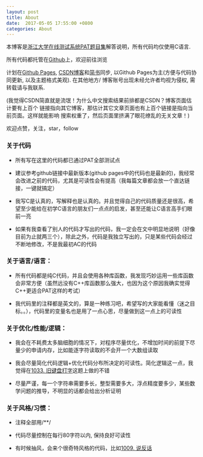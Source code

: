 ```yaml
---
layout: post
title: About
date:  2017-05-05 17:55:00 +0800
categories: About
---
```


本博客是[浙江大学在线测试系统PAT题目集][PAT]解答说明，所有代码均仅使用C语言.

所有代码都托管在[Github][]上，欢迎前往浏览

计划在[Github Pages][gh-pages], [CSDN博客][CSDN]和[简书][Jianshu]同步, 以Github
Pages为主(方便与代码协同更新, 以及主题格式美观). 在其他地方/
博客账号出现未经允许者均视为侵权, 需转载请与我联系.

(我觉得CSDN简直就是流氓！为什么中文搜索结果前排都是CSDN？博客页面估计要有上百个
链接指向其它博客，那估计其它文章页面也有上百个链接是指向当前页面。这样就能影响
搜索权重了，然后页面里挤满了眼花缭乱的无关文章！)

欢迎点赞，关注，star，follow

### 关于代码

- 所有写在这里的代码都已通过PAT全部测试点

- 建议参考github链接中最新版本(github pages中的代码也是最新的)，我经常会改进之前的代码，尤其是可读性会有提高（我每篇文章都会放一个直达链接，一键就搞定）

- 我写C是认真的，写解释也是认真的。并且觉得自己的代码质量还是很高，希望至少能给在初学C语言的朋友们一点点的启发，甚至还能让C语言高手们眼前一亮

- 如果有我查看了别人的代码才写出的代码，我一定会在文中明显地说明（好像目前为止就两三个），除此之外，代码是我独立写出的，只是某些代码会经过不断地修改，不是我最初AC的代码

### 关于语言/语言：

- 所有代码都是纯C代码，并且会使用各种库函数，我发现巧妙运用一些库函数会非常方便（虽然远没有C++库函数那么强大，也因为这个原因我确实觉得C++更适合PAT这样的考试）

- 我代码里的注释都是英文的，算是一种练习吧，希望写的大家能看懂（迷之目标。。），代码里的变量名也是用了一点心思，尽量做到这一点上的可读性

### 关于优化/性能/逻辑：

- 我会在不耗费太多脑细胞的情况下，对程序尽量优化，不增加时间的前提下尽量少的申请内存，比如能逐字符读取的不会开一个大数组读取

- 我会尽量简化代码逻辑+优化代码分布所决定的可读性。简化逻辑这一点，我觉得在[1033. 旧键盘打字](https://oliverlew.github.io/PAT/Basic/1033.html)这题上做的不错

- 尽量严谨，每一个字符串需要多长，整型需要多大，浮点精度要多少，某些数学问题的推导，不明显的话都会给出分析证明

### 关于风格/习惯：

- 注释全部用/**/

- 代码尽量控制在每行80字符以内, 保持良好可读性

- 有时候抽风，会来个很奇特风格的代码，比如[1009. 说反话](https://oliverlew.github.io/PAT/Basic/1009.html)

[PAT]: https://pintia.cn/problem-sets
[Github]: https://github.com/OliverLew/PAT
[gh-pages]: https://oliverlew.github.io/PAT/
[CSDN]: https://blog.csdn.net/Oliver__Lew
[Jianshu]: https://www.jianshu.com/u/6d7ea07c8f6e
